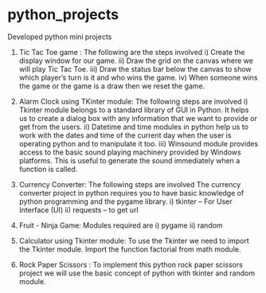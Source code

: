 # python_projects
Developed python mini projects 
1. Tic Tac Toe game :
   The following are the steps involved
      i) Create the display window for our game.
     ii) Draw the grid on the canvas where we will play Tic Tac Toe.
    iii) Draw the status bar below the canvas to show which player’s turn is it and who wins the game.
     iv) When someone wins the game or the game is a draw then we reset the game.
     
2.  Alarm Clock using TKinter module:
    The following steps are involved
      i) Tkinter module belongs to a standard library of GUI in Python. It helps us to create a dialog box with any information that we want to provide or get from the users.
     ii) Datetime and time modules in python help us to work with the dates and time of the current day when the user is operating python and to manipulate it too.
    iii) Winsound module provides access to the basic sound playing machinery provided by Windows platforms. This is useful to generate the sound immediately when a function is             called.
    
3. Currency Converter:
   The following steps are involved
   The currency converter project in python requires you to have basic knowledge of python programming and the pygame library.
      i) tkinter – For User Interface (UI)
     ii) requests – to get url
     
4.  Fruit - Ninja Game: 
    Modules required are 
    i) pygame 
   ii) random 
   
5. Calculator using Tkinter module:
   To use the Tkinter we need to import the Tkinter module. Import the function factorial from math module.
   
6. Rock Paper Scissors :
   To implement this python rock paper scissors project we will use the basic concept of python with tkinter and random module.
   

      

     
